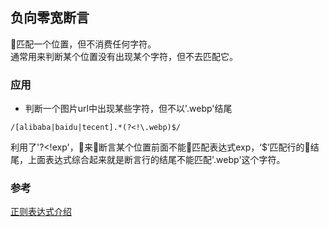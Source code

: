## 负向零宽断言  
匹配一个位置，但不消费任何字符。  
通常用来判断某个位置没有出现某个字符，但不去匹配它。  
 ### 应用  
 * 判断一个图片url中出现某些字符，但不以'.webp'结尾  
 ```
 /[alibaba|baidu|tecent].*(?<!\.webp)$/
 ```  
 利用了'?<!exp'，来断言某个位置前面不能匹配表达式exp，‘$’匹配行的结尾，上面表达式综合起来就是断言行的结尾不能匹配'.webp'这个字符。  

 ### 参考
 [正则表达式介绍](https://www.jb51.net/tools/zhengze.html#negativelookaround)